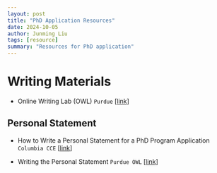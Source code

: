 ```yaml
---
layout: post
title: "PhD Application Resources"
date: 2024-10-05
author: Junming Liu
tags: [resource]
summary: "Resources for PhD application"
---
```


# Writing Materials

- Online Writing Lab (OWL) `Purdue` [[link](https://owl.english.purdue.edu/owl/resource/642/02/)]

## Personal Statement

- How to Write a Personal Statement for a PhD Program Application `Columbia CCE` [[link](https://www.careereducation.columbia.edu/resources/how-write-personal-statement-phd-program-application)]

- Writing the Personal Statement `Purdue OWL` [[link](https://owl.purdue.edu/owl/job_search_writing/preparing_an_application/writing_the_personal_statement/index.html)]